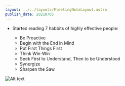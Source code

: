 ```yaml
---
layout: ../../layouts/FleetingNoteLayout.astro
publish_date: 20210705
---
```


- Started reading 7 habbits of highly effective people:

  - Be Proactive
  - Begin with the End in Mind
  - Put First Things First
  - Think Win-Win
  - Seek First to Understand, Then to be Understood
  - Synergize
  - Sharpen the Saw

![Alt text](https://flowathletics.com/wp-content/uploads/2016/02/hiaku-deck.jpg "a title")
